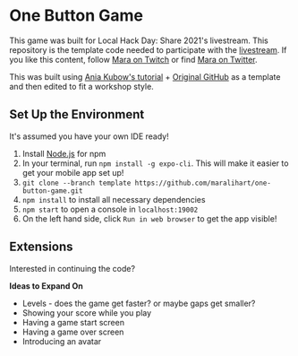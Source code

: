 # One Button Game
This game was built for Local Hack Day: Share 2021's livestream. This repository is the template code needed to participate with the [livestream](https://twitch.tv/mlh). If you like this content, follow [Mara on Twitch](https://twitch.com/maradrinksmilk) or find [Mara on Twitter](https://twitter.com/maradrinksmilk).

This was built using [Ania Kubow's tutorial](https://youtu.be/dhpjjAxKbHE) + [Original GitHub](https://github.com/kubowania/flappy-birds-react-native) as a template and then edited to fit a workshop style.

## Set Up the Environment
It's assumed you have your own IDE ready!
1. Install [Node.js](https://nodejs.org/en/) for npm
2. In your terminal, run `npm install -g expo-cli`. This will make it easier to get your mobile app set up!
3. `git clone --branch template https://github.com/maralihart/one-button-game.git`
8. `npm install` to install all necessary dependencies
5. `npm start` to open a console in `localhost:19002`
6. On the left hand side, click `Run in web browser` to get the app visible!

## Extensions
Interested in continuing the code?

**Ideas to Expand On**
* Levels - does the game get faster? or maybe gaps get smaller?
* Showing your score while you play
* Having a game start screen
* Having a game over screen
* Introducing an avatar
